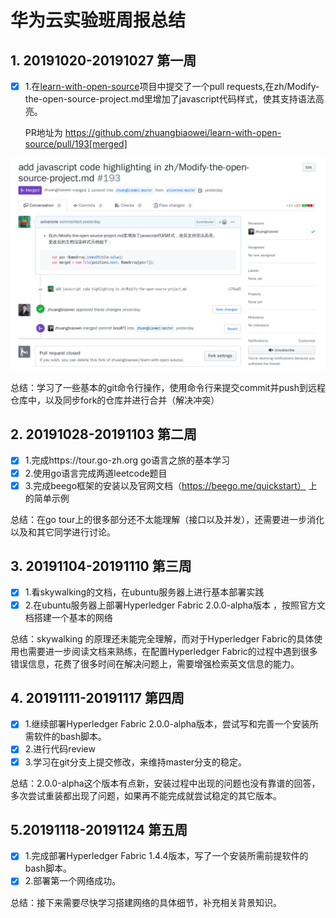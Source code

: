 # 华为云实验班周报总结

## 1. 20191020-20191027 第一周 

- [x] 1.在[learn-with-open-source](https://github.com/zhuangbiaowei/learn-with-open-source)项目中提交了一个pull requests,在zh/Modify-the-open-source-project.md里增加了javascript代码样式，使其支持语法高亮。

  PR地址为 https://github.com/zhuangbiaowei/learn-with-open-source/pull/193[merged]

  

![](https://github.com/univerone/image/raw/master/2019-10-25_23-23.png)

总结：学习了一些基本的git命令行操作，使用命令行来提交commit并push到远程仓库中，以及同步fork的仓库并进行合并（解决冲突） 

## 2. 20191028-20191103 第二周
- [x] 1.完成https://tour.go-zh.org go语言之旅的基本学习
- [x] 2.使用go语言完成两道leetcode题目
- [x] 3.完成beego框架的安装以及官网文档（https://beego.me/quickstart） 上的简单示例

总结：在go tour上的很多部分还不太能理解（接口以及并发），还需要进一步消化以及和其它同学进行讨论。

## 3. 20191104-20191110 第三周 
- [x] 1.看skywalking的文档，在ubuntu服务器上进行基本部署实践
- [x] 2.在ubuntu服务器上部署Hyperledger Fabric 2.0.0-alpha版本 ，按照官方文档搭建一个基本的网络

总结：skywalking 的原理还未能完全理解，而对于Hyperledger Fabric的具体使用也需要进一步阅读文档来熟练，在配置Hyperledger Fabric的过程中遇到很多错误信息，花费了很多时间在解决问题上，需要增强检索英文信息的能力。

## 4. 20191111-20191117 第四周 

- [x] 1.继续部署Hyperledger Fabric 2.0.0-alpha版本，尝试写和完善一个安装所需软件的bash脚本。
- [x] 2.进行代码review
- [x] 3.学习在git分支上提交修改，来维持master分支的稳定。

总结：2.0.0-alpha这个版本有点新，安装过程中出现的问题也没有靠谱的回答，多次尝试重装都出现了问题，如果再不能完成就尝试稳定的其它版本。

## 5.20191118-20191124 第五周
- [x] 1.完成部署Hyperledger Fabric 1.4.4版本，写了一个安装所需前提软件的bash脚本。
- [x] 2.部署第一个网络成功。

总结：接下来需要尽快学习搭建网络的具体细节，补充相关背景知识。